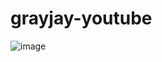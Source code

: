 # grayjay-youtube
![image](https://github.com/naatumach/grayjay-youtube/assets/10781804/ef21e911-6a38-427d-84e0-839b0de9a9ce)
